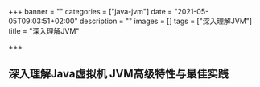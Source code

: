 +++
banner = ""
categories = ["java-jvm"]
date = "2021-05-05T09:03:51+02:00"
description = ""
images = []
tags = ["深入理解JVM"]
title = "深入理解JVM"

+++
## 深入理解Java虚拟机 JVM高级特性与最佳实践


